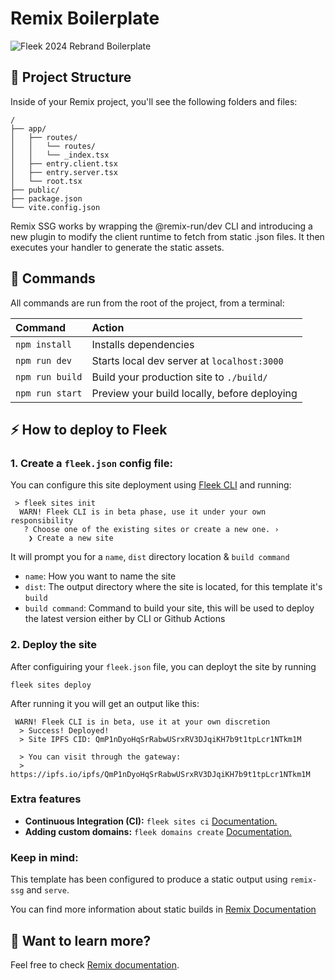 # Remix Boilerplate
![Fleek 2024 Rebrand Boilerplate](https://github.com/fleek-tools/remix-template/assets/74613246/4dc6bab0-fb59-4953-8803-66143dec8a1a)


## 🚀 Project Structure

Inside of your Remix project, you'll see the following folders and files:

```
/
├── app/
│   ├── routes/
│   │   └── routes/
│   │   └── _index.tsx
│   ├── entry.client.tsx
│   ├── entry.server.tsx
│   └── root.tsx
├── public/
├── package.json
└── vite.config.json
```

Remix SSG works by wrapping the @remix-run/dev CLI and introducing a new plugin to modify the client runtime to fetch from static .json files. It then executes your handler to generate the static assets.

## 🧞 Commands

All commands are run from the root of the project, from a terminal:

| Command         | Action                                       |
| :-------------- | :------------------------------------------- |
| `npm install`   | Installs dependencies                        |
| `npm run dev`   | Starts local dev server at `localhost:3000`  |
| `npm run build` | Build your production site to `./build/`     |
| `npm run start` | Preview your build locally, before deploying |

## ⚡ How to deploy to Fleek

### 1. Create a `fleek.json` config file:

You can configure this site deployment using [Fleek CLI]() and running:

```
 > fleek sites init
  WARN! Fleek CLI is in beta phase, use it under your own responsibility
   ? Choose one of the existing sites or create a new one. ›
    ❯ Create a new site
```

It will prompt you for a `name`, `dist` directory location & `build command`

- `name`: How you want to name the site
- `dist`: The output directory where the site is located, for this template it's `build`
- `build command`: Command to build your site, this will be used to deploy the latest version either by CLI or Github Actions

### 2. Deploy the site

After configuiring your `fleek.json` file, you can deployt the site by running

```
fleek sites deploy
```

After running it you will get an output like this:

```
 WARN! Fleek CLI is in beta, use it at your own discretion
  > Success! Deployed!
  > Site IPFS CID: QmP1nDyoHqSrRabwUSrxRV3DJqiKH7b9t1tpLcr1NTkm1M

  > You can visit through the gateway:
  > https://ipfs.io/ipfs/QmP1nDyoHqSrRabwUSrxRV3DJqiKH7b9t1tpLcr1NTkm1M
```

### Extra features

- **Continuous Integration (CI):** `fleek sites ci` [Documentation.](https://docs.fleek.xyz/services/sites/#continuous-integration-ci)
- **Adding custom domains:** `fleek domains create` [Documentation.](https://docs.fleek.xyz/services/domains/)

### Keep in mind:

This template has been configured to produce a static output using `remix-ssg` and `serve`.

You can find more information about static builds in [Remix Documentation](https://remix-ssg.pages.dev/docs/quick-start)

## 👀 Want to learn more?

Feel free to check [Remix documentation](https://remix.run/docs/en/main).
